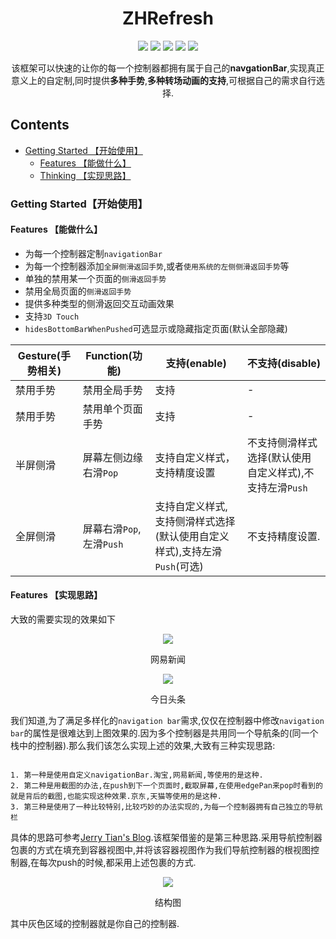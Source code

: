 <h1 align="center">ZHRefresh</h1>

<p align="center">
<a href="https://travis-ci.org/SummerHF/ZHRefresh.svg?branch=master"><img src="https://img.shields.io/travis/SummerHF/ZHNavigationController.svg?style=flat"></a>
<a href="https://cocoapods.org/pods/ZHNavigationController"><img src="https://img.shields.io/cocoapods/v/ZHNavigationController.svg?style=flat"></a>
<a><img src="https://img.shields.io/cocoapods/p/ZHNavigationController.svg?style=flat"></a>
<a><img src="https://img.shields.io/github/license/mashape/apistatus.svg?style=flat"></a>
<a href="https://cocoapods.org/pods/ZHNavigationController"><img src="https://img.shields.io/badge/swift-4.0-orange.svg?style=flat"></a>
</p>

<p align="center">该框架可以快速的让你的每一个控制器都拥有属于自己的<strong>navgationBar</strong>,实现真正意义上的自定制,同时提供<strong>多种手势</strong>,<strong>多种转场动画的支持</strong>,可根据自己的需求自行选择.</p>

## Contents

* [Getting Started 【开始使用】](#Getting_Started)
	* [Features 【能做什么】](#Features)
	* [Thinking 【实现思路】](#Thinking)
	
	
### <a id="Getting_Started"></a>Getting Started【开始使用】

#### <a id="Features"></a>Features 【能做什么】

* 为每一个控制器定制`navigationBar`
* 为每一个控制器添加`全屏侧滑返回手势`,或者`使用系统的左侧侧滑返回手势`等
* 单独的禁用某一个页面的`侧滑返回手势`
* 禁用全局页面的`侧滑返回手势`
* 提供多种类型的侧滑返回交互动画效果
* 支持`3D Touch`
* `hidesBottomBarWhenPushed`可选显示或隐藏指定页面(默认全部隐藏)


Gesture(手势相关) | Function(功能) | 支持(enable) | 不支持(disable)
--------- | -------------|------------|----------
 禁用手势 |  禁用全局手势 | 支持 | - 
 禁用手势 |  禁用单个页面手势 | 支持 | -
 半屏侧滑 |  屏幕左侧边缘右滑`Pop` | 支持自定义样式，支持精度设置|不支持侧滑样式选择(默认使用自定义样式),不支持左滑`Push`
 全屏侧滑 |  屏幕右滑`Pop`,左滑`Push`| 支持自定义样式,支持侧滑样式选择(默认使用自定义样式),支持左滑`Push`(可选)|不支持精度设置.


#### <a id="Thinking"></a>Features 【实现思路】
大致的需要实现的效果如下

<p align="center"><img src = "https://ws3.sinaimg.cn/large/006tKfTcgy1fpkifxs2j3g308w0fskjl.gif"></p>
<p align="center">网易新闻</p>

<p align="center"><img src = "https://ws3.sinaimg.cn/large/006tKfTcgy1fpkiqyg9sxg30820ehn3b.gif"></p>
<p align="center">今日头条</p>

我们知道,为了满足多样化的`navigation bar`需求,仅仅在控制器中修改`navigation bar`的属性是很难达到上图效果的.因为多个控制器是共用同一个导航条的(同一个栈中的控制器).那么我们该怎么实现上述的效果,大致有三种实现思路:

```

1. 第一种是使用自定义navigationBar.淘宝,网易新闻,等使用的是这种.
2. 第二种是用截图的办法,在push到下一个页面时,截取屏幕,在使用edgePan来pop时看到的就是背后的截图,也能实现这种效果.京东,天猫等使用的是这种.
3. 第三种是使用了一种比较特别,比较巧妙的办法实现的,为每一个控制器拥有自己独立的导航栏

```
具体的思路可参考[Jerry Tian's Blog](http://jerrytian.com/2016/01/07/%E7%94%A8Reveal%E5%88%86%E6%9E%90%E7%BD%91%E6%98%93%E4%BA%91%E9%9F%B3%E4%B9%90%E7%9A%84%E5%AF%BC%E8%88%AA%E6%8E%A7%E5%88%B6%E5%99%A8%E5%88%87%E6%8D%A2%E6%95%88%E6%9E%9C/).该框架借鉴的是第三种思路.采用导航控制器包裹的方式在填充到容器视图中,并将该容器视图作为我们导航控制器的根视图控制器,在每次push的时候,都采用上述包裹的方式.

<p align="center"><img src = "https://ws2.sinaimg.cn/large/006tKfTcly1fpkjj650izj30cv0623ym.jpg"></p>
<p align="center">结构图</p>

其中灰色区域的控制器就是你自己的控制器.











